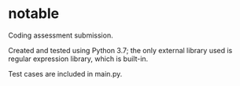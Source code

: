 # notable
Coding assessment submission.

Created and tested using Python 3.7; the only external library used is regular expression library, which is built-in.

Test cases are included in main.py.
